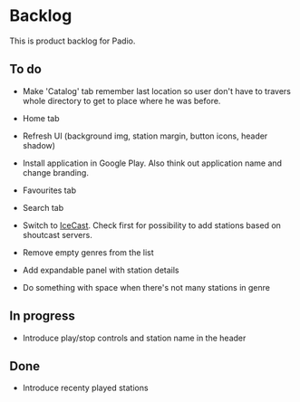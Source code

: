 Backlog
=======

This is product backlog for Padio.

To do
-----
* Make 'Catalog' tab remember last location so user don't have to travers
  whole directory to get to place where he was before.

* Home tab

* Refresh UI (background img, station margin, button icons, header shadow)

* Install application in Google Play. Also think out application name and change branding.

* Favourites tab

* Search tab

* Switch to [IceCast](http://api.dir.xiph.org/experimental/full). Check first for possibility to add stations based on shoutcast servers.

* Remove empty genres from the list

* Add expandable panel with station details

* Do something with space when there's not many stations in genre

In progress
-----------
* Introduce play/stop controls and station name in the header


Done
----
* Introduce recenty played stations

